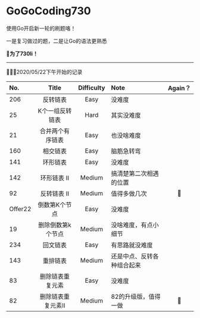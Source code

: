 # GoGoCoding730
使用Go开启新一轮的刷题咯！

一是复习做过的题，二是让Go的语法更熟悉　

 **🥳为了730li！**

---

👨🏻‍💻2020/05/22下午开始的记录

| No.     |       Title        | Difficulty | Note                       | Again？ |
| :------ | :----------------: | :--------: | :------------------------- | :-----: |
| 206     |      反转链表      |    Easy    | 没难度                     |         |
| 25      |  K个一组反转链表   |    Hard    | 其实没难度                 |         |
| 21      |  合并两个有序链表  |    Easy    | 也没啥难度                 |         |
| 160     |      相交链表      |    Easy    | 脑筋急转弯                 |         |
| 141     |      环形链表      |    Easy    | 没难度                     |         |
| 142     |    环形链表 II     |   Medium   | 搞清楚第二次相遇的位置     |         |
| 92      |    反转链表 II     |   Medium   | 值得多做几次               |    🌟    |
| Offer22 |   倒数第K个节点    |    Easy    | 没难度                     |         |
| 19      | 删除倒数第k个节点  |   Medium   | 没啥难度，有点小细节       |         |
| 234     |      回文链表      |    Easy    | 有思路就没难度             |         |
| 143     |      重排链表      |   Medium   | 还是中点、反转各种组合起来 |         |
| 83      |  删除链表重复元素  |    Easy    | 没难度                     |         |
| 82      | 删除链表重复元素II |   Medium   | 82的升级版，值得一做       |    🌟    |

